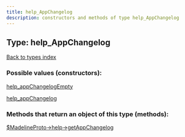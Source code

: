```yaml
---
title: help_AppChangelog
description: constructors and methods of type help_AppChangelog
---
```

## Type: help\_AppChangelog  
[Back to types index](index.md)



### Possible values (constructors):

[help\_appChangelogEmpty](../constructors/help_appChangelogEmpty.md)  

[help\_appChangelog](../constructors/help_appChangelog.md)  



### Methods that return an object of this type (methods):

[$MadelineProto->help->getAppChangelog](../methods/help_getAppChangelog.md)  



